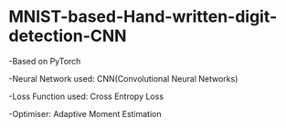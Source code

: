 # MNIST-based-Hand-written-digit-detection-CNN
-Based on PyTorch

-Neural Network used: CNN(Convolutional Neural Networks)

-Loss Function used: Cross Entropy Loss

-Optimiser: Adaptive Moment Estimation
